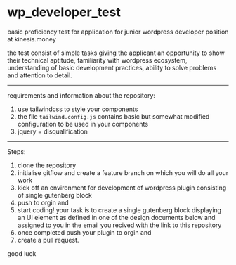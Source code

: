 # wp_developer_test

basic proficiency test for application for junior wordpress developer position at kinesis.money

the test consist of simple tasks giving the applicant an opportunity to show their technical aptitude, familiarity with wordpress ecosystem, understanding of basic development practices, ability to solve problems and attention to detail.

---

requirements and information about the repository:

1. use tailwindcss to style your components
2. the file `tailwind.config.js` contains basic but somewhat modified configuration to be used in your components
3. jquery = disqualification

---

Steps:

1. clone the repository
2. initialise gitflow and create a feature branch on which you will do all your work
3. kick off an environment for development of wordpress plugin consisting of single gutenberg block
4. push to orgin and 
5. start coding! your task is to create a single gutenberg block displaying an UI element as defined in one of the design documents below and assigned to you in the email you recived with the link to this repository
6. once completed push your plugin to orgin and
7. create a pull request.

good luck